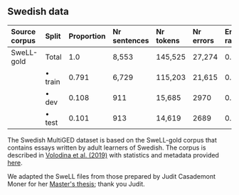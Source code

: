 
## Swedish data

| Source corpus |  Split             | Proportion | Nr sentences | Nr tokens | Nr errors | Error rate |
|:--------------|:-------------------|:-----------|:-------------|:----------|:----------|:-----------|
| SweLL-gold    | Total              | 1.0        | 8,553        | 145,525   | 27,274    | 0.187      |
|               | • train            | 0.791      | 6,729        | 115,203   | 21,615    | 0.188      |
|               | • dev              | 0.108      | 911          | 15,685    | 2970      | 0.189      |
|               | • test             | 0.101      | 913          | 14,619    | 2689      | 0.184      |


The Swedish MultiGED dataset is based on the SweLL-gold corpus that contains essays written by adult learners of Swedish. The corpus is described in [Volodina et al. (2019)](https://nejlt.ep.liu.se/article/view/1374) with statistics and metadata provided [here](https://spraakbanken.github.io/swell-release-v1/Metadata-SweLL).

We adapted the SweLL files from those prepared by Judit Casademont Moner for her [Master's thesis](https://gupea.ub.gu.se/handle/2077/72153); thank you Judit.
